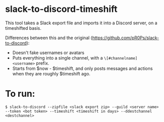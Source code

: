 slack-to-discord-timeshift
==========================

This tool takes a Slack export file and imports it into a Discord server, on a timeshifted basis.

Differences between this and the original (https://github.com/pR0Ps/slack-to-discord):

* Doesn't fake usernames or avatars
* Puts everything into a single channel, with a `\[#channelname] <username>` prefix.
* Starts from $now - $timeshift, and only posts messages and actions when they are roughly $timeshift ago.


# To run:

```
$ slack-to-discord --zipfile <slack export zip> --guild <server name> --token <bot token> --timeshift <timeshift in days> --ddestchannel <destchannel>
```


